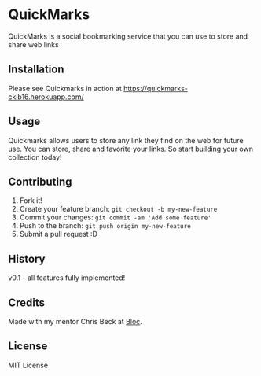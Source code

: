 # QuickMarks

QuickMarks is a social bookmarking service that you can use to store and share web links

## Installation

Please see Quickmarks in action at https://quickmarks-ckib16.herokuapp.com/

## Usage

Quickmarks allows users to store any link they find on the web for future use. You can store, share and favorite your links. So start building your own collection today!

## Contributing

1. Fork it!
2. Create your feature branch: `git checkout -b my-new-feature`
3. Commit your changes: `git commit -am 'Add some feature'`
4. Push to the branch: `git push origin my-new-feature`
5. Submit a pull request :D

## History

v0.1 - all features fully implemented!

## Credits

Made with my mentor Chris Beck at [Bloc](http://bloc.io).

## License

MIT License
